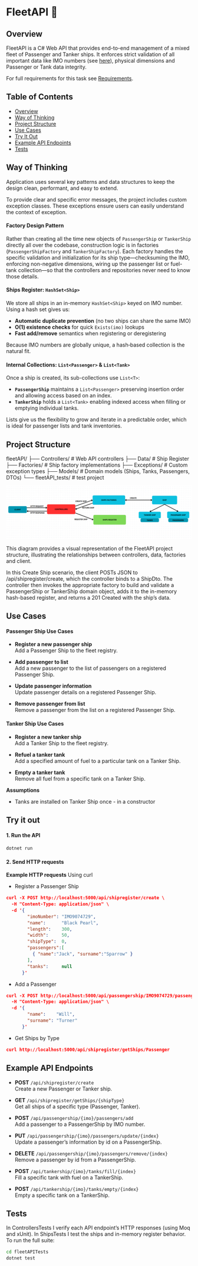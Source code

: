 # FleetAPI 🚢

## Overview

FleetAPI is a C# Web API that provides end-to-end management of a mixed fleet of Passenger and Tanker ships. It enforces strict validation of all important data like IMO numbers (see [here](https://en.wikipedia.org/wiki/IMO_number)), physical dimensions and Passenger or Tank data integrity.  

For full requirements for this task see [Requirements](documentation/requirements.pdf).  



## Table of Contents
- [Overview](#overview)
- [Way of Thinking](#way-of-thinking)
- [Project Structure](#project-structure)
- [Use Cases](#use-cases)
- [Try It Out](#try-it-out)
- [Example API Endpoints](#example-api-endpoints)
- [Tests](#tests)

## Way of Thinking

Application uses several key patterns and data structures to keep the design clean, performant, and easy to extend.

To provide clear and specific error messages, the project includes custom exception classes. These exceptions ensure users can easily understand the context of exception.

#### Factory Design Pattern  
Rather than creating all the time new objects of `PassengerShip` or `TankerShip` directly all over the codebase, construction logic is in factories (`PassengerShipFactory` and `TankerShipFactory`). Each factory handles the specific validation and initialization for its ship type—checksuming the IMO, enforcing non-negative dimensions, wiring up the passenger list or fuel-tank collection—so that the controllers and repositories never need to know those details.

#### Ships Register: `HashSet<Ship>`  
We store all ships in an in-memory `HashSet<Ship>` keyed on IMO number. Using a hash set gives us:
- **Automatic duplicate prevention** (no two ships can share the same IMO)  
- **O(1) existence checks** for quick `Exists(imo)` lookups  
- **Fast add/remove** semantics when registering or deregistering 

Because IMO numbers are globally unique, a hash‐based collection is the natural fit.

#### Internal Collections: `List<Passenger>` & `List<Tank>`  
Once a ship is created, its sub-collections use `List<T>`:
- **`PassengerShip`** maintains a `List<Passenger>` preserving insertion order and allowing access based on an index.  
- **`TankerShip`** holds a `List<Tank>`  enabling indexed access when filling or emptying individual tanks.

Lists give us the flexibility to grow and iterate in a predictable order, which is ideal for passenger lists and tank inventories.


## Project Structure

fleetAPI/
├── Controllers/       # Web API controllers
├── Data/              # Ship Register
├── Factories/         # Ship factory implementations
├── Exceptions/        # Custom exception types
├── Models/            # Domain models (Ships, Tanks, Passengers, DTOs)
└── fleetAPI_tests/    # test project


![Project Structure Diagram](documentation/diagram.png)

This diagram provides a visual representation of the FleetAPI project structure, illustrating the relationships between controllers, data, factories and client.

In this Create Ship scenario, the client POSTs JSON to /api/shipregister/create, which the controller binds to a ShipDto. The controller then invokes the appropriate factory to build and validate a PassengerShip or TankerShip domain object, adds it to the in-memory hash-based register, and returns a 201 Created with the ship’s data.

## Use Cases

#### Passenger Ship Use Cases

- **Register a new passenger ship**  
    Add a Passenger Ship to the fleet registry.

- **Add passenger to list**  
    Add a new passenger to the list of passengers on a registered Passenger Ship.

- **Update passenger information**  
    Update passenger details on a registered Passenger Ship.

- **Remove passenger from list**  
    Remove a passenger from the list on a registered Passenger Ship.

#### Tanker Ship Use Cases

- **Register a new tanker ship**  
    Add a Tanker Ship to the fleet registry.

- **Refuel a tanker tank**  
    Add a specified amount of fuel to a particular tank on a Tanker Ship.

- **Empty a tanker tank**  
    Remove all fuel from a specific tank on a Tanker Ship.


**Assumptions**

- Tanks are installed on Tanker Ship once - in a constructor

## Try it out

#### 1. **Run the API**  
   ```bash
   dotnet run
   ```

#### 2. **Send HTTP requests**

**Example HTTP requests**
Using curl

- Register a Passenger Ship
```json
curl -X POST http://localhost:5000/api/shipregister/create \
  -H "Content-Type: application/json" \
  -d '{
        "imoNumber": "IMO9074729",
        "name":      "Black Pearl",
        "length":    300,
        "width":     50,
        "shipType":  0,
        "passengers":[
          { "name":"Jack", "surname":"Sparrow" }
        ],
        "tanks":     null
      }'
```

- Add a Passenger
```json
curl -X POST http://localhost:5000/api/passengership/IMO9074729/passengers/add \
  -H "Content-Type: application/json" \
  -d '{
        "name":    "Will",
        "surname": "Turner"
      }'
```

- Get Ships by Type
```json
curl http://localhost:5000/api/shipregister/getShips/Passenger
```
## Example API Endpoints

- **POST** `/api/shipregister/create`  
  Create a new Passenger or Tanker ship.

- **GET** `/api/shipregister/getShips/{shipType}`  
  Get all ships of a specific type (Passenger, Tanker).

- **POST** `/api/passengership/{imo}/passengers/add`  
  Add a passenger to a PassengerShip by IMO number.

- **PUT** `/api/passengership/{imo}/passengers/update/{index}`  
  Update a passenger’s information by id on a PassengerShip.

- **DELETE** `/api/passengership/{imo}/passengers/remove/{index}`  
  Remove a passenger by id from a PassengerShip.

- **POST** `/api/tankership/{imo}/tanks/fill/{index}`  
  Fill a specific tank with fuel on a TankerShip.

- **POST** `/api/tankership/{imo}/tanks/empty/{index}`  
  Empty a specific tank on a TankerShip.

## Tests

In ControllersTests I verify each API endpoint’s HTTP responses (using Moq and xUnit). In ShipsTests I test the ships and in-memory register behavior. To run the full suite:

```bash
cd fleetAPITests
dotnet test
```


